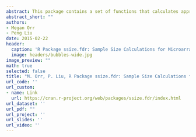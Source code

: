 ```yaml
---
abstract: This package contains a set of functions that calculates appropriate sample sizes for one-sample t-tests, two-sample t-tests, and F-tests for microarray experiments based on desired power while controlling for false discovery rates. For all tests, the standard deviations (variances) among genes can be assumed fixed or random. This is also true for effect sizes among genes in one-sample and two sample experiments. Functions also output a chart of power versus sample size, a table of power at different sample sizes, and a table of critical test values at different sample sizes.
abstract_short: ""
authors:
- Megan Orr
- Peng Liu
date: 2015-02-22
header:
  caption: 'R Package ssize.fdr: Sample Size Calculations for Microarray Experiments'
  image: headers/bubbles-wide.jpg
image_preview: ""
math: true
selected: false
title: "M. Orr, P. Liu, R Package ssize.fdr: Sample Size Calculations for Microarray Experiments"
url_code: ''
url_custom:
- name: Link
  url: https://cran.r-project.org/web/packages/ssize.fdr/index.html
url_dataset: ''
url_pdf: ""
url_project: ''
url_slides: ''
url_video: ''
---
```



